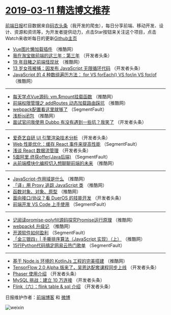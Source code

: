 # [2019-03-11 精选博文推荐](http://hao.caibaojian.com/date/2019/03/11)

[前端日报](http://caibaojian.com/c/news)栏目数据来自[码农头条](http://hao.caibaojian.com/)（我开发的爬虫），每日分享前端、移动开发、设计、资源和资讯等，为开发者提供动力，点击Star按钮来关注这个项目，点击Watch来收听每日的更新[Github主页](https://github.com/kujian/frontendDaily)
* [Vue图片懒加载插件](http://hao.caibaojian.com/103351.html) （推酷网）
* [我在淘宝做前端的这三年：第三年](http://hao.caibaojian.com/103322.html) （开发者头条）
* [19 年目睹之前端怪现状](http://hao.caibaojian.com/103350.html) （推酷网）
* [13 岁女孩被捕：因发布 JavaScript 无限循环代码](http://hao.caibaojian.com/103295.html) （开发者头条）
* [JavaScript 的 4 种数组遍历方法： for VS forEach() VS for/in VS for/of](http://hao.caibaojian.com/103372.html) （推酷网）

***
* [每天学点Vue源码: vm.$mount挂载函数](http://hao.caibaojian.com/103342.html) （推酷网）
* [前端权限管理之 addRoutes 动态加载路由踩坑](http://hao.caibaojian.com/103353.html) （推酷网）
* [webpack配置看这里就够了](http://hao.caibaojian.com/103287.html) （SegmentFault）
* [浅析js闭包](http://hao.caibaojian.com/103347.html) （推酷网）
* [面试官问我使用 Dubbo 有没有遇到一些坑？我笑了](http://hao.caibaojian.com/103294.html) （开发者头条）

***
* [爱奇艺自研 UI 引擎渲染技术分析](http://hao.caibaojian.com/103309.html) （开发者头条）
* [Web 性能优化：缓存 React 事件来提高性能](http://hao.caibaojian.com/103284.html) （SegmentFault）
* [浅谈 React 数据流管理](http://hao.caibaojian.com/103311.html) （开发者头条）
* [5面阿里,终获offer(Java后端)](http://hao.caibaojian.com/103285.html) （SegmentFault）
* [从前端模块化编程切入想聊聊前端的未来](http://hao.caibaojian.com/103352.html) （推酷网）

***
* [JavaScript-作用域是什么](http://hao.caibaojian.com/103373.html) （推酷网）
* [「译」用 Proxy 追踪 JavaScript 类](http://hao.caibaojian.com/103343.html) （推酷网）
* [函数对象、对象、原型](http://hao.caibaojian.com/103355.html) （推酷网）
* [面向接口/协议？看 DuerOS 的技能开发](http://hao.caibaojian.com/103319.html) （开发者头条）
* [前端开发 VS Code 上手使用](http://hao.caibaojian.com/103289.html) （SegmentFault）

***
* [记阅读promise-polyfill源码探究Promise运行原理](http://hao.caibaojian.com/103356.html) （推酷网）
* [webpack4 升级记](http://hao.caibaojian.com/103346.html) （推酷网）
* [开源软件如何盈利](http://hao.caibaojian.com/103291.html) （SegmentFault）
* [「金三银四」| 手撕排序算法（JavaScript 实现）（上）](http://hao.caibaojian.com/103368.html) （推酷网）
* [15行Python代码搞定网易云热门歌单](http://hao.caibaojian.com/103292.html) （SegmentFault）

***
* [基于 Node.js 环境的 KotlinJs 工程的完美搭建](http://hao.caibaojian.com/103371.html) （推酷网）
* [TensorFlow 2.0 Alpha 版来了，吴恩达配套课程同步上线](http://hao.caibaojian.com/103329.html) （开发者头条）
* [Phaser 使用介绍](http://hao.caibaojian.com/103330.html) （开发者头条）
* [MySQL 挑战：建立 10 万连接](http://hao.caibaojian.com/103296.html) （开发者头条）
* [Flink（六）：flink table &amp; sql 介绍](http://hao.caibaojian.com/103312.html) （开发者头条）

日报维护作者：[前端博客](http://caibaojian.com/) 和 [微博](http://caibaojian.com/go/weibo)

![weixin](https://user-images.githubusercontent.com/3055447/38468989-651132ac-3b80-11e8-8e6b-15122322a9d7.png)